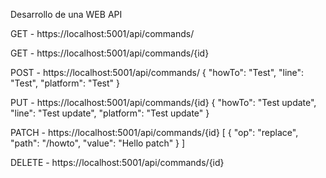 Desarrollo de una WEB API

GET - https://localhost:5001/api/commands/

GET - https://localhost:5001/api/commands/{id}

POST - https://localhost:5001/api/commands/
{
    "howTo": "Test",
    "line": "Test",
    "platform": "Test"
}

PUT - https://localhost:5001/api/commands/{id}
{
    "howTo": "Test update",
    "line": "Test update",
    "platform": "Test update"
}

PATCH - https://localhost:5001/api/commands/{id}
[
    {
        "op": "replace",
        "path": "/howto",
        "value": "Hello patch"
    }
]

DELETE - https://localhost:5001/api/commands/{id}
